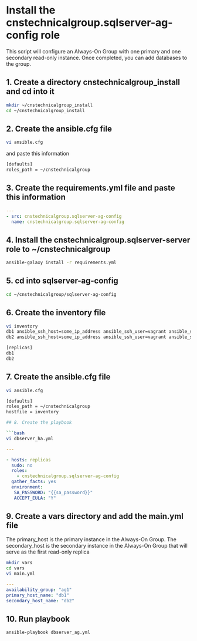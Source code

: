 # Install the cnstechnicalgroup.sqlserver-ag-config role

This script will configure an Always-On Group with one primary and one secondary read-only instance. Once completed, you can add databases to the group.

## 1. Create a directory cnstechnicalgroup_install and cd into it

```bash
mkdir ~/cnstechnicalgroup_install
cd ~/cnstechnicalgroup_install
```

## 2. Create the ansible.cfg file

```bash
vi ansible.cfg 
```

and paste this information 

```bash
[defaults]
roles_path = ~/cnstechnicalgroup
```

## 3. Create the requirements.yml file and paste this information

```yaml
---
- src: cnstechnicalgroup.sqlserver-ag-config
  name: cnstechnicalgroup.sqlserver-ag-config
```


## 4. Install the cnstechnicalgroup.sqlserver-server role to ~/cnstechnicalgroup

```bash
ansible-galaxy install -r requirements.yml
```

## 5. cd into sqlserver-ag-config

```bash
cd ~/cnstechnicalgroup/sqlserver-ag-config
```

## 6. Create the inventory file 

```bash
vi inventory
db1 ansible_ssh_host=some_ip_address ansible_ssh_user=vagrant ansible_ssh_private_key_file=~/.ssh/id_rsa
db2 ansible_ssh_host=some_ip_address ansible_ssh_user=vagrant ansible_ssh_private_key_file=~/.ssh/id_rsa

[replicas]
db1
db2


```

## 7. Create the ansible.cfg file

```bash
vi ansible.cfg 
```

```bash
[defaults]
roles_path = ~/cnstechnicalgroup
hostfile = inventory

## 8. Create the playbook

```bash
vi dbserver_ha.yml
```

```yaml
---

- hosts: replicas
  sudo: no
  roles: 
    - cnstechnicalgroup.sqlserver-ag-config
  gather_facts: yes
  environment:
   SA_PASSWORD: "{{sa_password}}"
   ACCEPT_EULA: "Y"

```

## 9. Create a vars directory and add the main.yml file

The primary_host is the primary instance in the Always-On Group.
The secondary_host is the secondary instance in the Always-On Group that will serve as the first read-only replica

```bash
mkdir vars
cd vars
vi main.yml
```

```yaml
---
availability_group: "ag1"
primary_host_name: "db1"
secondary_host_name: "db2"
```


## 10. Run playbook

```bash
ansible-playbook dbserver_ag.yml
```



